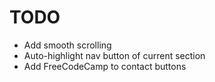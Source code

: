 # TODO

* Add smooth scrolling
* Auto-highlight nav button of current section
* Add FreeCodeCamp to contact buttons
